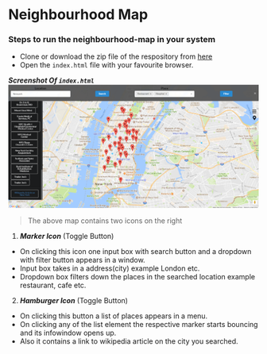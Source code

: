 
# Neighbourhood Map

### Steps to run the neighbourhood-map in your system
  * Clone or download the zip file of the respository from [here](https://github.com/shrutisheoran/Neighbourhood-Map)
  * Open the `index.html` file with your favourite browser.

**_Screenshot Of `index.html`_**
![Screenshot](https://github.com/shrutisheoran/Neighbourhood-Map/blob/master/img/screenshot.png "index.html")

> The above map contains two icons on the right 
1. **_Marker Icon_** (Toggle Button)
  * On clicking this icon one input box with search button and a dropdown with filter button appears in a window.
  * Input box takes in a address(city) example London etc.
  * Dropdown box filters down the places in the searched location example restaurant, cafe etc.
2. **_Hamburger Icon_** (Toggle Button)
  * On clicking this button a list of places appears in a menu.
  * On clicking any of the list element the respective marker starts bouncing and its infowindow opens up.
  * Also it contains a link to wikipedia article on the city you searched.

